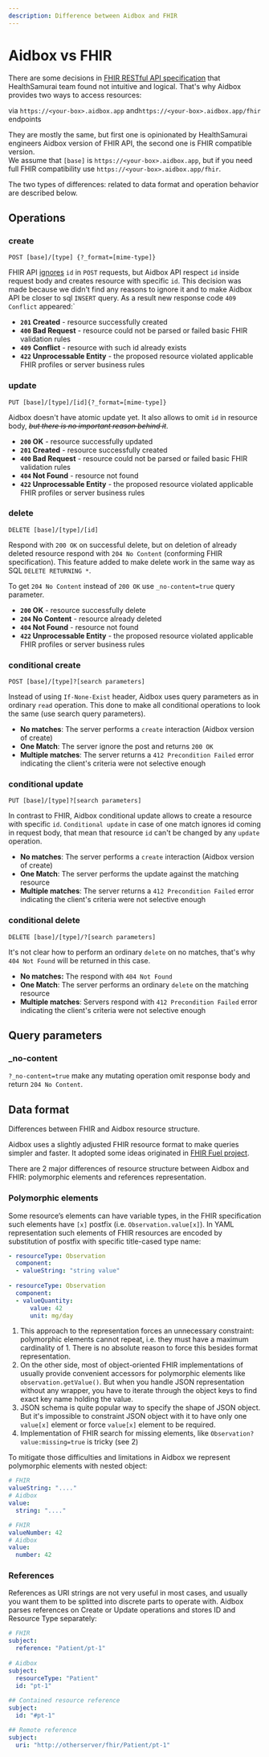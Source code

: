 ```yaml
---
description: Difference between Aidbox and FHIR
---
```


# Aidbox vs FHIR

There are some decisions in [FHIR RESTful API specification](https://www.hl7.org/fhir/http.html) that HealthSamurai team found not intuitive and logical. That's why Aidbox provides two ways to access resources:

via `https://<your-box>.aidbox.app` and`https://<your-box>.aidbox.app/fhir` endpoints

They are mostly the same, but first one is opinionated by HealthSamurai engineers Aidbox version of FHIR API, the second one is FHIR compatible version.  
We assume that `[base]` is `https://<your-box>.aidbox.app`, but if you need full FHIR compatibility use `https://<your-box>.aidbox.app/fhir`.  


The two types of differences: related to data format and operation behavior are described below.

## Operations

### create

```http
POST [base]/[type] {?_format=[mime-type]}
```

FHIR API [ignores](https://www.hl7.org/fhir/http.html#create) `id` in `POST` requests, but Aidbox API respect `id` inside request body and creates resource with specific `id`. This decision was made because we didn't find any reasons to ignore it and to make Aidbox API be closer to sql `INSERT` query. As a result new response code `409 Conflict` appeared:\`

* **`201` Created** - resource successfully created
* **`400` Bad Request** - resource could not be parsed or failed basic FHIR validation rules
* **`409`** **Conflict** - resource with such id already exists
* **`422` Unprocessable Entity** - the proposed resource violated applicable FHIR profiles or server business rules

### update

```http
PUT [base]/[type]/[id]{?_format=[mime-type]}
```

Aidbox doesn't have atomic update yet. It also allows to omit `id` in resource body, ~~_but there is no important reason behind it_~~.

* **`200` OK** - resource successfully updated
* **`201` Created** - resource successfully created
* **`400` Bad Request** - resource could not be parsed or failed basic FHIR validation rules
* **`404` Not Found** - resource not found
* **`422` Unprocessable Entity** - the proposed resource violated applicable FHIR profiles or server business rules

### delete

```
DELETE [base]/[type]/[id]
```

Respond with `200 OK` on successful delete, but on deletion of already deleted resource respond with `204 No Content` \(conforming FHIR specification\). This feature added to make delete work in the same way as SQL `DELETE RETURNING *`.

To get `204 No Content` instead of `200 OK` use `_no-content=true` query parameter. 

* **`200` OK** - resource successfully delete
* **`204` No Content** - resource already deleted
* **`404` Not Found** - resource not found
* **`422` Unprocessable Entity** - the proposed resource violated applicable FHIR profiles or server business rules

### conditional create

```
POST [base]/[type]?[search parameters]
```

Instead of using `If-None-Exist` header, Aidbox uses query parameters as in ordinary `read` operation. This done to make all conditional operations to look the same \(use search query parameters\). 

* **No matches**: The server performs a `create` interaction \(Aidbox version of create\)
* **One Match**: The server ignore the post and returns `200 OK`
* **Multiple matches**: The server returns a `412 Precondition Failed` error indicating the client's criteria were not selective enough

### conditional update

```
PUT [base]/[type]?[search parameters]
```

In contrast to FHIR, Aidbox conditional update allows to create a resource with specific `id`. `Conditional update` in case of one match ignores id coming in request body, that mean that resource `id` can't be changed by any `update` operation.

* **No matches**: The server performs a `create` interaction \(Aidbox version of create\)
* **One Match**: The server performs the update against the matching resource
* **Multiple matches**: The server returns a `412 Precondition Failed` error indicating the client's criteria were not selective enough

### conditional delete

```text
DELETE [base]/[type]/?[search parameters]
```

It's not clear how to perform an ordinary `delete` on no matches, that's why `404 Not Found` will be returned in this case.

* **No matches:** The respond with `404 Not Found`
* **One Match**: The server performs an ordinary `delete` on the matching resource
* **Multiple matches**: Servers respond with `412 Precondition Failed` error indicating the client's criteria were not selective enough

## Query parameters

### \_no-content

`?_no-content=true` make any mutating operation omit response body and return `204 No Content`.

## Data format

Differences between FHIR and Aidbox resource structure.

Aidbox uses a slightly adjusted FHIR resource format to make queries simpler and faster. It adopted some ideas originated in [FHIR Fuel project](https://github.com/fhir-fuel/fhir-fuel.github.io/issues%E2%80%8B).

There are 2 major differences of resource structure between Aidbox and FHIR: polymorphic elements and references representation.

### Polymorphic elements <a id="polymorphic-elements"></a>

Some resource’s elements can have variable types, in the FHIR specification such elements have `[x]` postfix \(i.e. `Observation.value[x]`\). In YAML representation such elements of FHIR resources are encoded by substitution of postfix with specific title-cased type name:

```yaml
- resourceType: Observation
  component:
  - valueString: "string value"
  
- resourceType: Observation
  component:
  - valueQuantity:
      value: 42
      unit: mg/day
```

1. This approach to the representation forces an unnecessary constraint: polymorphic elements cannot repeat, i.e. they must have a maximum cardinality of 1. There is no absolute reason to force this besides format representation.
2. On the other side, most of object-oriented FHIR implementations of usually provide convenient accessors for polymorphic elements like `observation.getValue()`. But when you handle JSON representation without any wrapper, you have to iterate through the object keys to find exact key name holding the value.
3. JSON schema is quite popular way to specify the shape of JSON object. But it's impossible to constraint JSON object with it to have only one `value[x]` element or force `value[x]` element to be required.
4. Implementation of FHIR search for missing elements, like `Observation?value:missing=true` is tricky \(see 2\)

To mitigate those difficulties and limitations in Aidbox we represent polymorphic elements with nested object:

```yaml
# FHIR
valueString: "...."
# Aidbox
value:
  string: "...."

# FHIR
valueNumber: 42
# Aidbox
value:
  number: 42

```

### References <a id="references"></a>

References as URI strings are not very useful in most cases, and usually you want them to be splitted into discrete parts to operate with. Aidbox parses references on Create or Update operations and stores ID and Resource Type separately:

```yaml
# FHIR
subject:
  reference: "Patient/pt-1"
  
# Aidbox
subject:
  resourceType: "Patient"
  id: "pt-1"
  
## Contained resource reference
subject:
  id: "#pt-1"

## Remote reference
subject:
  uri: "http://otherserver/fhir/Patient/pt-1"

```

